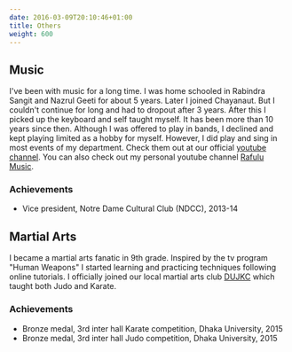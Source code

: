 ```yaml
---
date: 2016-03-09T20:10:46+01:00
title: Others
weight: 600
---
```


## Music

I've been with music for a long time. I was home schooled in Rabindra Sangit and Nazrul Geeti for about 5 years. Later I joined Chayanaut. But I couldn't continue for long and had to dropout after 3 years. After this I picked up the keyboard and self taught myself. It has been more than 10 years since then. Although I was offered to play in bands, I declined and kept playing limited as a hobby for myself. However, I did play and sing in most events of my department. Check them out at our official [youtube channel](https://www.youtube.com/channel/UC8EQjl_yJh7MCHV7p7SCk0g). You can also check out my personal youtube channel [Rafulu Music](https://www.youtube.com/channel/UCm06Y0e-rYROhZ76-GLtYTQ).

### Achievements
- Vice president, Notre Dame Cultural Club (NDCC), 2013-14

## Martial Arts

I became a martial arts fanatic in 9th grade. Inspired by the tv program "Human Weapons" I started learning and practicing techniques following online tutorials. I officially joined our local martial arts club [DUJKC](https://www.facebook.com/DUJKC/) which taught both Judo and Karate.

### Achievements
- Bronze medal, 3rd inter hall Karate competition, Dhaka University, 2015
- Bronze medal, 3rd inter hall Judo competition, Dhaka University, 2015